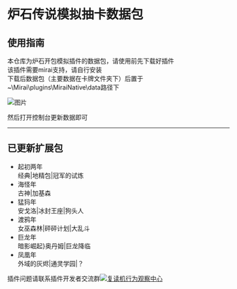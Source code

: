 # 炉石传说模拟抽卡数据包
## 使用指南
本仓库为炉石开包模拟插件的数据包，请使用前先下载好插件  
该插件需要mirai支持，请自行安装  
下载后数据包（主要数据在卡牌文件夹下）后置于~\Mirai\plugins\MiraiNative\data路径下   


![图片](https://img01.sogoucdn.com/app/a/100520146/4ddf5d3102f27c10b9a99923e2018c14)




然后打开控制台更新数据即可

***

## 已更新扩展包


- 起初两年  
 经典|地精包|冠军的试炼  
- 海怪年  
古神|加基森    
- 猛犸年  
安戈洛|冰封王座|狗头人  
- 渡鸦年  
女巫森林|砰砰计划|大乱斗  
- 巨龙年  
暗影崛起}奥丹姆|巨龙降临  
- 凤凰年    
外域的灰烬|通灵学园|？



插件问题请联系插件开发者交流群<a target="_blank" href="https://qm.qq.com/cgi-bin/qm/qr?k=lqxi6UPqe3WDrdnWtoVWUejRT5RbMbJT&jump_from=webapi"><img border="0" src="//pub.idqqimg.com/wpa/images/group.png" alt="复读机行为观察中心" title="复读机行为观察中心"></a>
